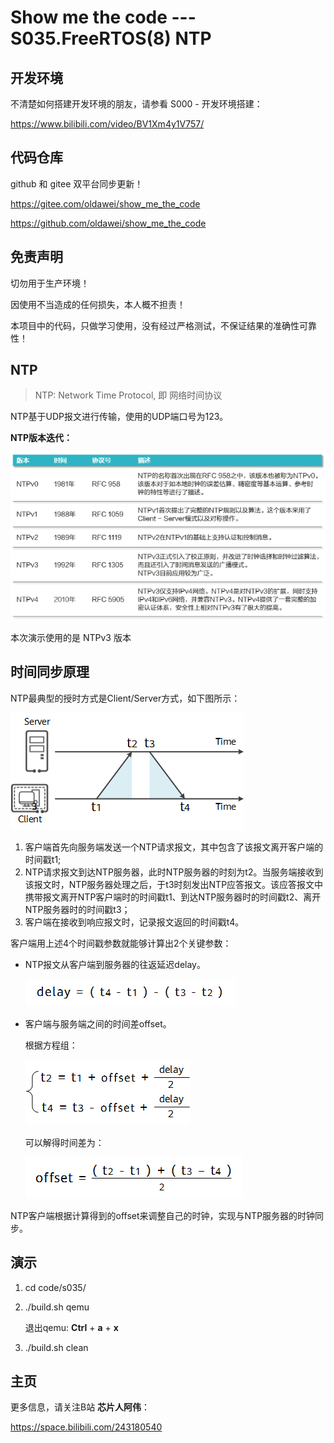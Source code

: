 # Show me the code --- S035.FreeRTOS(8) NTP

## 开发环境

不清楚如何搭建开发环境的朋友，请参看 S000 - 开发环境搭建：

https://www.bilibili.com/video/BV1Xm4y1V757/



## 代码仓库

github 和 gitee 双平台同步更新！

https://gitee.com/oldawei/show_me_the_code

https://github.com/oldawei/show_me_the_code



## 免责声明

切勿用于生产环境！

因使用不当造成的任何损失，本人概不担责！

本项目中的代码，只做学习使用，没有经过严格测试，不保证结果的准确性可靠性！



## NTP

> NTP: Network Time Protocol, 即 网络时间协议

NTP基于UDP报文进行传输，使用的UDP端口号为123。

**NTP版本迭代：**

![ntp01](docs/ntp01.png)

本次演示使用的是 NTPv3 版本



## 时间同步原理

NTP最典型的授时方式是Client/Server方式，如下图所示：

![ntp01](docs/ntp02.png)

1. 客户端首先向服务端发送一个NTP请求报文，其中包含了该报文离开客户端的时间戳t1;
2. NTP请求报文到达NTP服务器，此时NTP服务器的时刻为t2。当服务端接收到该报文时，NTP服务器处理之后，于t3时刻发出NTP应答报文。该应答报文中携带报文离开NTP客户端时的时间戳t1、到达NTP服务器时的时间戳t2、离开NTP服务器时的时间戳t3；
3. 客户端在接收到响应报文时，记录报文返回的时间戳t4。

客户端用上述4个时间戳参数就能够计算出2个关键参数：

- NTP报文从客户端到服务器的往返延迟delay。

  ![ntp01](docs/ntp03.png)

- 客户端与服务端之间的时间差offset。

  根据方程组：

  ![img](docs/ntp04.png)

  可以解得时间差为：

  ![img](docs/ntp05.png)

NTP客户端根据计算得到的offset来调整自己的时钟，实现与NTP服务器的时钟同步。







## 演示

1. cd code/s035/

2. ./build.sh qemu

   退出qemu: **Ctrl** + **a** + **x**

3. ./build.sh clean



## 主页

更多信息，请关注B站 **芯片人阿伟**：

https://space.bilibili.com/243180540




